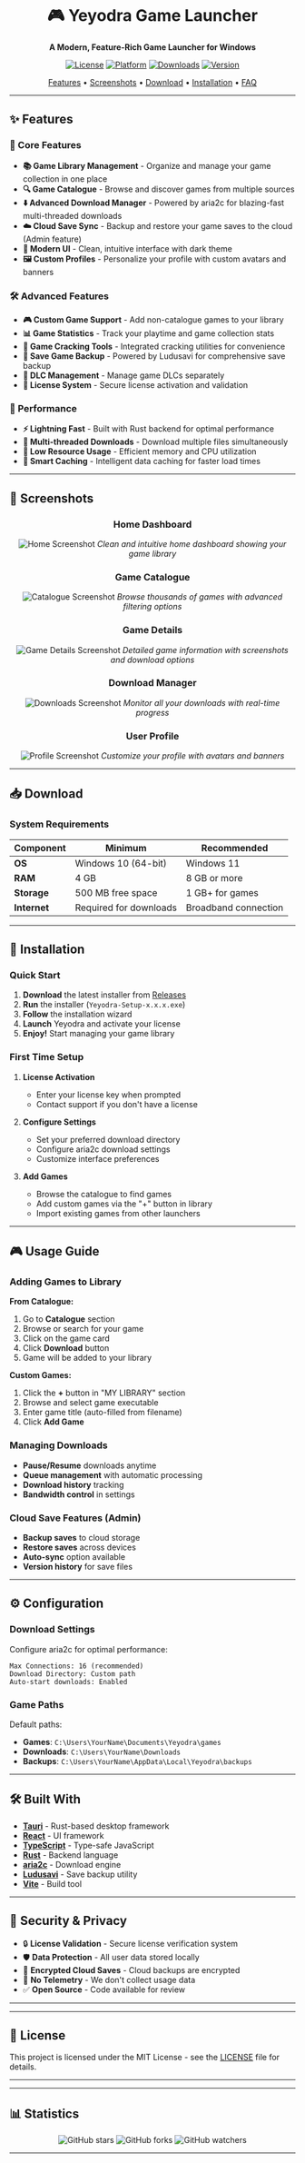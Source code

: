 <div align="center">

# 🎮 Yeyodra Game Launcher

**A Modern, Feature-Rich Game Launcher for Windows**

[![License](https://img.shields.io/badge/license-MIT-blue.svg)](LICENSE)
[![Platform](https://img.shields.io/badge/platform-Windows-blue.svg)]()
[![Downloads](https://img.shields.io/github/downloads/YOUR_USERNAME/yeyodra/total.svg)]()
[![Version](https://img.shields.io/github/v/release/YOUR_USERNAME/yeyodra)]()

[Features](#-features) • [Screenshots](#-screenshots) • [Download](#-download) • [Installation](#-installation) • [FAQ](#-faq)

</div>

---

## ✨ Features

### 🎯 Core Features
- **📚 Game Library Management** - Organize and manage your game collection in one place
- **🔍 Game Catalogue** - Browse and discover games from multiple sources
- **⬇️ Advanced Download Manager** - Powered by aria2c for blazing-fast multi-threaded downloads
- **☁️ Cloud Save Sync** - Backup and restore your game saves to the cloud (Admin feature)
- **🎨 Modern UI** - Clean, intuitive interface with dark theme
- **🖼️ Custom Profiles** - Personalize your profile with custom avatars and banners

### 🛠️ Advanced Features
- **🎮 Custom Game Support** - Add non-catalogue games to your library
- **📊 Game Statistics** - Track your playtime and game collection stats
- **🔧 Game Cracking Tools** - Integrated cracking utilities for convenience
- **💾 Save Game Backup** - Powered by Ludusavi for comprehensive save backup
- **🎯 DLC Management** - Manage game DLCs separately
- **🔐 License System** - Secure license activation and validation

### 🚀 Performance
- **⚡ Lightning Fast** - Built with Rust backend for optimal performance
- **🔄 Multi-threaded Downloads** - Download multiple files simultaneously
- **💪 Low Resource Usage** - Efficient memory and CPU utilization
- **🎯 Smart Caching** - Intelligent data caching for faster load times

---

## 📸 Screenshots

<div align="center">

### Home Dashboard
![Home Screenshot](screenshots/home.png)
*Clean and intuitive home dashboard showing your game library*

### Game Catalogue
![Catalogue Screenshot](screenshots/catalogue.png)
*Browse thousands of games with advanced filtering options*

### Game Details
![Game Details Screenshot](screenshots/game-details.png)
*Detailed game information with screenshots and download options*

### Download Manager
![Downloads Screenshot](screenshots/downloads.png)
*Monitor all your downloads with real-time progress*

### User Profile
![Profile Screenshot](screenshots/profile.png)
*Customize your profile with avatars and banners*


</div>

---

## 📥 Download


### System Requirements

| Component | Minimum | Recommended |
|-----------|---------|-------------|
| **OS** | Windows 10 (64-bit) | Windows 11 |
| **RAM** | 4 GB | 8 GB or more |
| **Storage** | 500 MB free space | 1 GB+ for games |
| **Internet** | Required for downloads | Broadband connection |

---

## 🚀 Installation

### Quick Start

1. **Download** the latest installer from [Releases](https://github.com/itsBintang/yeyodra/releases)
2. **Run** the installer (`Yeyodra-Setup-x.x.x.exe`)
3. **Follow** the installation wizard
4. **Launch** Yeyodra and activate your license
5. **Enjoy!** Start managing your game library

### First Time Setup

1. **License Activation**
   - Enter your license key when prompted
   - Contact support if you don't have a license

2. **Configure Settings**
   - Set your preferred download directory
   - Configure aria2c download settings
   - Customize interface preferences

3. **Add Games**
   - Browse the catalogue to find games
   - Add custom games via the "+" button in library
   - Import existing games from other launchers

---

## 🎮 Usage Guide

### Adding Games to Library

**From Catalogue:**
1. Go to **Catalogue** section
2. Browse or search for your game
3. Click on the game card
4. Click **Download** button
5. Game will be added to your library

**Custom Games:**
1. Click the **+** button in "MY LIBRARY" section
2. Browse and select game executable
3. Enter game title (auto-filled from filename)
4. Click **Add Game**

### Managing Downloads

- **Pause/Resume** downloads anytime
- **Queue management** with automatic processing
- **Download history** tracking
- **Bandwidth control** in settings

### Cloud Save Features (Admin)

- **Backup saves** to cloud storage
- **Restore saves** across devices
- **Auto-sync** option available
- **Version history** for save files

---

## ⚙️ Configuration

### Download Settings

Configure aria2c for optimal performance:

```
Max Connections: 16 (recommended)
Download Directory: Custom path
Auto-start downloads: Enabled
```

### Game Paths

Default paths:
- **Games**: `C:\Users\YourName\Documents\Yeyodra\games`
- **Downloads**: `C:\Users\YourName\Downloads`
- **Backups**: `C:\Users\YourName\AppData\Local\Yeyodra\backups`

---


## 🛠️ Built With

- **[Tauri](https://tauri.app/)** - Rust-based desktop framework
- **[React](https://reactjs.org/)** - UI framework
- **[TypeScript](https://www.typescriptlang.org/)** - Type-safe JavaScript
- **[Rust](https://www.rust-lang.org/)** - Backend language
- **[aria2c](https://aria2.github.io/)** - Download engine
- **[Ludusavi](https://github.com/mtkennerly/ludusavi)** - Save backup utility
- **[Vite](https://vitejs.dev/)** - Build tool

---

## 🔐 Security & Privacy

- 🔒 **License Validation** - Secure license verification system
- 🛡️ **Data Protection** - All user data stored locally
- 🔐 **Encrypted Cloud Saves** - Cloud backups are encrypted
- 🚫 **No Telemetry** - We don't collect usage data
- ✅ **Open Source** - Code available for review

---

---

## 📝 License

This project is licensed under the MIT License - see the [LICENSE](LICENSE) file for details.

---

---

## 📊 Statistics

<div align="center">

![GitHub stars](https://img.shields.io/github/stars/YOUR_USERNAME/yeyodra?style=social)
![GitHub forks](https://img.shields.io/github/forks/YOUR_USERNAME/yeyodra?style=social)
![GitHub watchers](https://img.shields.io/github/watchers/YOUR_USERNAME/yeyodra?style=social)

</div>

---


